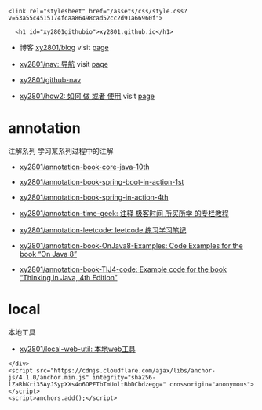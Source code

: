 <!DOCTYPE html>
<html lang="en-US">
  <head>
    <meta charset="UTF-8">
    <meta http-equiv="X-UA-Compatible" content="IE=edge">
    <meta name="viewport" content="width=device-width, initial-scale=1">

<title>xy2801.github.io</title>
<meta name="generator" content="Jekyll v3.8.5" />
<meta property="og:title" content="xy2801.github.io" />
<meta property="og:locale" content="en_US" />
<link rel="canonical" href="https://xy2801.com/" />
<meta property="og:url" content="https://xy2801.com/" />
<meta property="og:site_name" content="xy2801.github.io" />
<script type="application/ld+json">
{"@type":"WebSite","headline":"xy2801.github.io","url":"https://xy2801.com/","name":"xy2801.github.io","@context":"http://schema.org"}</script>
<!-- End Jekyll SEO tag -->

    <link rel="stylesheet" href="/assets/css/style.css?v=53a55c4515174fcaa86498cad52cc2d91a66960f">
  </head>
  <body>
    <div class="container-lg px-3 my-5 markdown-body">
      

      <h1 id="xy2801githubio">xy2801.github.io</h1>

<ul>
  <li>
    <p>博客 <a href="https://github.com/xy2801/blog">xy2801/blog</a> 
visit <a href="https://xy2801.github.io/blog/">page</a></p>
  </li>
  <li>
    <p><a href="https://github.com/xy2801/nav">xy2801/nav: 导航</a>
visit <a href="https://xy2801.github.io/nav/">page</a></p>
  </li>
  <li>
    <p><a href="https://github.com/xy2801/github-nav">xy2801/github-nav</a></p>
  </li>
  <li>
    <p><a href="https://github.com/xy2801/how2">xy2801/how2: 如何 做 或者 使用</a>
visit <a href="https://xy2801.github.io/how2/">page</a></p>
  </li>
</ul>

<h1 id="annotation">annotation</h1>

<p>注解系列 学习某系列过程中的注解</p>

<ul>
  <li>
    <p><a href="https://github.com/xy2801/annotation-book-core-java-10th">xy2801/annotation-book-core-java-10th</a></p>
  </li>
  <li>
    <p><a href="https://github.com/xy2801/annotation-book-spring-boot-in-action-1st">xy2801/annotation-book-spring-boot-in-action-1st</a></p>
  </li>
  <li>
    <p><a href="https://github.com/xy2801/annotation-book-spring-in-action-4th">xy2801/annotation-book-spring-in-action-4th</a></p>
  </li>
  <li>
    <p><a href="https://github.com/xy2801/annotation-time-geek">xy2801/annotation-time-geek: 注释 极客时间 所买所学 的专栏教程</a></p>
  </li>
  <li>
    <p><a href="https://github.com/xy2801/annotation-leetcode">xy2801/annotation-leetcode: leetcode 练习学习笔记</a></p>
  </li>
  <li>
    <p><a href="https://github.com/xy2801/annotation-book-OnJava8-Examples">xy2801/annotation-book-OnJava8-Examples: Code Examples for the book “On Java 8”</a></p>
  </li>
  <li>
    <p><a href="https://github.com/xy2801/annotation-book-TIJ4-code">xy2801/annotation-book-TIJ4-code: Example code for the book “Thinking in Java, 4th Edition”</a></p>
  </li>
</ul>

<h1 id="local">local</h1>

<p>本地工具</p>

<ul>
  <li><a href="https://github.com/xy2801/local-web-util">xy2801/local-web-util: 本地web工具</a></li>
</ul>



      
    </div>
    <script src="https://cdnjs.cloudflare.com/ajax/libs/anchor-js/4.1.0/anchor.min.js" integrity="sha256-lZaRhKri35AyJSypXXs4o6OPFTbTmUoltBbDCbdzegg=" crossorigin="anonymous"></script>
    <script>anchors.add();</script>
    
  </body>
</html>
